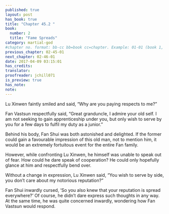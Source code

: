 ```yaml
---
published: true
layout: post
has_book: true
title: "Chapter 45.2 "
book:
  number: 2
  title: "Fame Spreads"
category: martial-god
#chapter no. format: bb-cc bb=book cc=chapter. Example: 01-01 (book 1, chapter 1)
previous_chapter: 02-45-01
next_chapter: 02-46-01
date: 2017-04-09 03:15:01 
has_credits:
translator:
proofreader: jchill071
is_preview: true
has_note: 
note: 
---
```

Lu Xinwen faintly smiled and said, “Why are you paying respects to me?”

Fan Vastsun respectfully said, “Great granduncle, I admire your old self. I am not seeking to gain apprenticeship under you, but only wish to serve by you for a few days to fulfil my duty as a junior.”

Behind his body, Fan Shui was both astonished and delighted. If the former could gain a favourable impression of this old man, not to mention him, it would be an extremely fortuitous event for the entire Fan family.

However, while confronting Lu Xinwen, he himself was unable to speak out of fear. How could he dare speak of cooperation? He could only hopefully glance at him and respectfully bend over.

Without a change in expression, Lu Xinwen said, “You wish to serve by side, you don’t care about my notorious reputation?”

Fan Shui inwardly cursed, ‘So you also knew that your reputation is spread everywhere?’ Of course, he didn’t dare express such thoughts in any way. At the same time, he was quite concerned inwardly, wondering how Fan Vastsun would respond.
